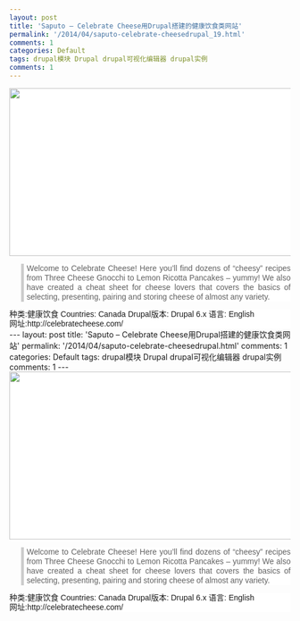 ```yaml
---
layout: post
title: 'Saputo – Celebrate Cheese用Drupal搭建的健康饮食类网站'
permalink: '/2014/04/saputo-celebrate-cheesedrupal_19.html'
comments: 1
categories: Default
tags: drupal模块 Drupal drupal可视化编辑器 drupal实例
comments: 1
---
```

<div style="background-color: white; font-family: Arial, Verdana, sans-serif; font-size: 14px; line-height: 17px; text-align: justify;"><a href="http://celebratecheese.com/" style="color: black; font-weight: bold;" target="_blank"><img alt="" class="imagecache imagecache-showcase600 imagecache-default imagecache-showcase600_default" height="300" src="http://www.drupalsites.net/files/imagecache/showcase600/screenshot/7795-celebratecheese.com_.saputo.jpg" style="border: none;" width="594"/></a></div>

<blockquote style="background-color: white; border-left-color: rgb(204, 204, 204); border-left-style: solid; border-left-width: 5px; font-family: Arial, Verdana, sans-serif; font-size: 14px; margin-left: 1.5em; padding-left: 5px; text-align: justify;"><div style="line-height: 17px;">Welcome to Celebrate Cheese! Here you’ll find dozens of “cheesy” recipes from Three Cheese Gnocchi to Lemon Ricotta Pancakes – yummy! We also have created a cheat sheet for cheese lovers that covers the basics of selecting, presenting, pairing and storing cheese of almost any variety.</div></blockquote>

<div style="background-color: white; font-family: Arial, Verdana, sans-serif; font-size: 14px; line-height: 17px; text-align: justify;">种类:健康饮食&nbsp;Countries: Canada Drupal版本: Drupal 6.x&nbsp;语言: English</div>

<div style="background-color: white; font-family: Arial, Verdana, sans-serif; font-size: 14px; line-height: 17px; text-align: justify;">网址:http://celebratecheese.com/</div>---
layout: post
title: 'Saputo – Celebrate Cheese用Drupal搭建的健康饮食类网站'
permalink: '/2014/04/saputo-celebrate-cheesedrupal.html'
comments: 1
categories: Default
tags: drupal模块 Drupal drupal可视化编辑器 drupal实例
comments: 1
---
<div style="background-color: white; font-family: Arial, Verdana, sans-serif; font-size: 14px; line-height: 17px; text-align: justify;"><a href="http://celebratecheese.com/" style="color: black; font-weight: bold;" target="_blank"><img alt="" class="imagecache imagecache-showcase600 imagecache-default imagecache-showcase600_default" height="300" src="http://www.drupalsites.net/files/imagecache/showcase600/screenshot/7795-celebratecheese.com_.saputo.jpg" style="border: none;" width="594"/></a></div>

<blockquote style="background-color: white; border-left-color: rgb(204, 204, 204); border-left-style: solid; border-left-width: 5px; font-family: Arial, Verdana, sans-serif; font-size: 14px; margin-left: 1.5em; padding-left: 5px; text-align: justify;"><div style="line-height: 17px;">Welcome to Celebrate Cheese! Here you’ll find dozens of “cheesy” recipes from Three Cheese Gnocchi to Lemon Ricotta Pancakes – yummy! We also have created a cheat sheet for cheese lovers that covers the basics of selecting, presenting, pairing and storing cheese of almost any variety.</div></blockquote>

<div style="background-color: white; font-family: Arial, Verdana, sans-serif; font-size: 14px; line-height: 17px; text-align: justify;">种类:健康饮食&nbsp;Countries: Canada Drupal版本: Drupal 6.x&nbsp;语言: English</div>

<div style="background-color: white; font-family: Arial, Verdana, sans-serif; font-size: 14px; line-height: 17px; text-align: justify;">网址:http://celebratecheese.com/</div>